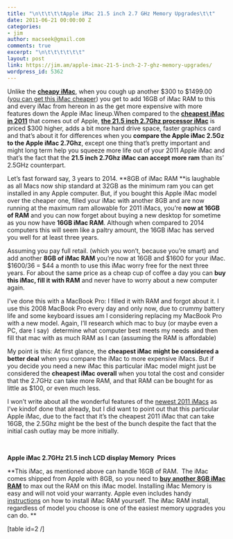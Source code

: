 ```yaml
---
title: "\n\t\t\t\tApple iMac 21.5 inch 2.7 GHz Memory Upgrades\t\t"
date: 2011-06-21 00:00:00 Z
categories:
- jim
author: macseek@gmail.com
comments: true
excerpt: "\n\t\t\t\t\t\t"
layout: post
link: https://jim.am/apple-imac-21-5-inch-2-7-ghz-memory-upgrades/
wordpress_id: 5362
---
```


Unlike the **[cheapy iMac](http://www.amazon.com/gp/product/B004YKXGIK/ref=as_li_ss_tl?ie=UTF8&tag=ramseeker-20&linkCode=as2&camp=217145&creative=399373&creativeASIN=B004YKXGIK)**[,](http://www.amazon.com/gp/product/B004YKXGIK/ref=as_li_ss_tl?ie=UTF8&tag=ramseeker-20&linkCode=as2&camp=217145&creative=399373&creativeASIN=B004YKXGIK) when you cough up another $300 to $1499.00 ([you can get this iMac cheaper](http://www.amazon.com/gp/product/B004YL2KBS/ref=as_li_ss_tl?ie=UTF8&tag=ramseeker-20&linkCode=as2&camp=217145&creative=399373&creativeASIN=B004YL2KBS)) you get to add 16GB of iMac RAM to this and every iMac from hereon in as the get more expensive with more features down the Apple iMac lineup.When compared to the **[cheapest iMac in 2011](http://www.amazon.com/gp/product/B004YKXGIK/ref=as_li_ss_tl?ie=UTF8&tag=ramseeker-20&linkCode=as2&camp=217145&creative=399373&creativeASIN=B004YKXGIK)** that comes out of Apple, **[the 21.5 inch 2.7Ghz processor iMac](http://www.amazon.com/gp/product/B004YL2KBS/ref=as_li_ss_tl?ie=UTF8&tag=ramseeker-20&linkCode=as2&camp=217145&creative=399373&creativeASIN=B004YL2KBS)** is priced $300 higher, adds a bit more hard drive space, faster graphics card and that’s about it for differences when you **compare the Apple iMac 2.5Gz to the Apple iMac 2.7Ghz**, except one thing that’s pretty important and might long term help you squeeze more life out of your 2011 Apple iMac and that’s the fact that the **21.5 inch 2.7Ghz iMac can accept more ram** than its’ 2.5GHz counterpart.




Let’s fast forward say, 3 years to 2014. **8GB of iMac RAM **is laughable as all Macs now ship standard at 32GB as the minimum ram you can get installed in any Apple computer. But, if you bought this Apple iMac model over the cheaper one, filled your iMac with another 8GB and are now running at the maximum ram allowable for 2011 iMacs, you’re **now at 16GB of RAM** and you can now forget about buying a new desktop for sometime as you now have **16GB iMac RAM**. Although when compared to 2014 computers this will seem like a paltry amount, the 16GB iMac has served you well for at least three years.




Assuming you pay full retail. (which you won’t, because you’re smart) and add another **8GB of iMac RAM** you’re now at 16GB and $1600 for your iMac. $1600/36 = $44 a month to use this iMac worry free for the next three years. For about the same price as a cheap cup of coffee a day you can **buy this iMac, fill it with RAM** and never have to worry about a new computer again.




I’ve done this with a MacBook Pro: I filled it with RAM and forgot about it. I use this 2008 MacBook Pro every day and only now, due to crummy battery life and some keyboard issues am I considering replacing my MacBook Pro with a new model. Again, I’ll research which mac to buy (or maybe even a PC, dare I say)  determine what computer best meets my needs  and then fill that mac with as much RAM as I can (assuming the RAM is affordable)




My point is this: At first glance, the **cheapest iMac might be considered a better deal** when you compare the iMac to more expensive iMacs. But if you decide you need a new iMac this particular iMac model might just be considered the **cheapest iMac overall** when you total the cost and consider that the 2.7GHz can take more RAM, and that RAM can be bought for as little as $100, or even much less.




I won’t write about all the wonderful features of the [newest 2011 iMacs](http://www.jim.am/new-2011-apple-imac-models-announced/) as I’ve kindof done that already, but I did want to point out that this particular Apple iMac, due to the fact that it’s the cheapest 2011 iMac that can take 16GB, the 2.5Ghz might be the best of the bunch despite the fact that the initial cash outlay may be more initially.




 




**Apple iMac 2.7GHz 21.5 inch LCD display Memory  Prices**




**This iMac, as mentioned above can handle 16GB of RAM.  The iMac comes shipped from Apple with 8GB, so you need to **[buy another 8GB iMac RAM](http://www.tkqlhce.com/click-1548159-10273954?url=http%3A%2F%2Fwww.crucial.com%2Fstore%2Faffiliateredirect.asp%3Fimodule%3DCT2KIT51264BC1339%26aid%3D10273954%26cid%3D777292%26subid%3D890%26PRS%3Duscj&cjsku=CT2KIT51264BC1339)** to max out the RAM on this iMac model. Installing iMac Memory is easy and will not void your warranty. Apple even includes handy [instructions](http://manuals.info.apple.com/en_US/imac_mid2011_ug.pdf) on how to install iMac RAM yourself. The iMac RAM install, regardless of model you choose is one of the easiest memory upgrades you can do. **




[table id=2 /]


		
